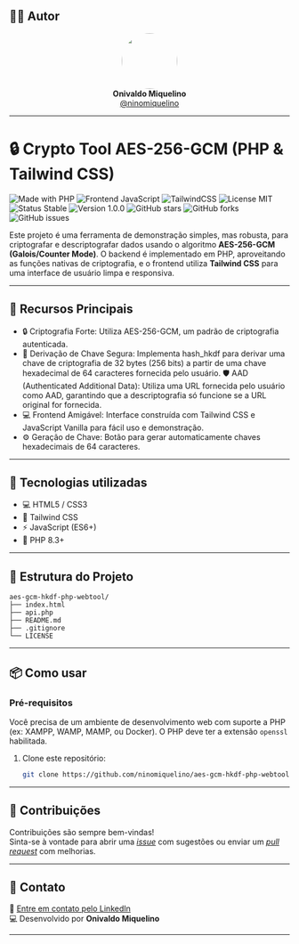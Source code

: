 ## 👨‍💻 Autor

<div align="center">
  <img src="https://avatars.githubusercontent.com/ninomiquelino" width="100" height="100" style="border-radius: 50%">
  <br>
  <strong>Onivaldo Miquelino</strong>
  <br>
  <a href="https://github.com/ninomiquelino">@ninomiquelino</a>
</div>

---

# 🔒 Crypto Tool AES-256-GCM (PHP & Tailwind CSS)

![Made with PHP](https://img.shields.io/badge/PHP-777BB4?logo=php&logoColor=white)
![Frontend JavaScript](https://img.shields.io/badge/Frontend-JavaScript-F7DF1E?logo=javascript&logoColor=black)
![TailwindCSS](https://img.shields.io/badge/TailwindCSS-38B2AC?logo=tailwindcss&logoColor=white)
![License MIT](https://img.shields.io/badge/License-MIT-green)
![Status Stable](https://img.shields.io/badge/Status-Stable-success)
![Version 1.0.0](https://img.shields.io/badge/Version-1.0.0-blue)
![GitHub stars](https://img.shields.io/github/stars/NinoMiquelino/aes-gcm-hkdf-php-webtool?style=social)
![GitHub forks](https://img.shields.io/github/forks/NinoMiquelino/aes-gcm-hkdf-php-webtool?style=social)
![GitHub issues](https://img.shields.io/github/issues/NinoMiquelino/aes-gcm-hkdf-php-webtool)

Este projeto é uma ferramenta de demonstração simples, mas robusta, para criptografar e descriptografar dados usando o algoritmo **AES-256-GCM (Galois/Counter Mode)**. O backend é implementado em PHP, aproveitando as funções nativas de criptografia, e o frontend utiliza **Tailwind CSS** para uma interface de usuário limpa e responsiva.

---

## 🌟 Recursos Principais

- 🔒 Criptografia Forte: Utiliza AES-256-GCM, um padrão de criptografia autenticada.
- 🧬 Derivação de Chave Segura: Implementa hash_hkdf para derivar uma chave de criptografia de 32 bytes (256 bits) a partir de uma chave hexadecimal de 64 caracteres fornecida pelo usuário.
 🛡️ AAD (Authenticated Additional Data): Utiliza uma URL fornecida pelo usuário como AAD, garantindo que a descriptografia só funcione se a URL original for fornecida.
- 💻 Frontend Amigável: Interface construída com Tailwind CSS e JavaScript Vanilla para fácil uso e demonstração.
- ⚙️ Geração de Chave: Botão para gerar automaticamente chaves hexadecimais de 64 caracteres.

---

## 🧠 Tecnologias utilizadas

- 💻 HTML5 / CSS3
- 🎨 Tailwind CSS
- ⚡ JavaScript (ES6+)
- 🐘 PHP 8.3+

---

## 🧩 Estrutura do Projeto
```
aes-gcm-hkdf-php-webtool/
├── index.html
├── api.php
├── README.md
├── .gitignore
└── LICENSE
```

---

## 📦 Como usar

### Pré-requisitos

Você precisa de um ambiente de desenvolvimento web com suporte a PHP (ex: XAMPP, WAMP, MAMP, ou Docker). O PHP deve ter a extensão `openssl` habilitada.

1. Clone este repositório:
   ```bash
   git clone https://github.com/ninomiquelino/aes-gcm-hkdf-php-webtool.git
   ```

---

## 🤝 Contribuições
Contribuições são sempre bem-vindas!  
Sinta-se à vontade para abrir uma [*issue*](https://github.com/NinoMiquelino/aes-gcm-hkdf-php-webtool/issues) com sugestões ou enviar um [*pull request*](https://github.com/NinoMiquelino/aes-gcm-hkdf-php-webtool/pulls) com melhorias.

---

## 💬 Contato
📧 [Entre em contato pelo LinkedIn](https://www.linkedin.com/in/onivaldomiquelino/)  
💻 Desenvolvido por **Onivaldo Miquelino**

---

